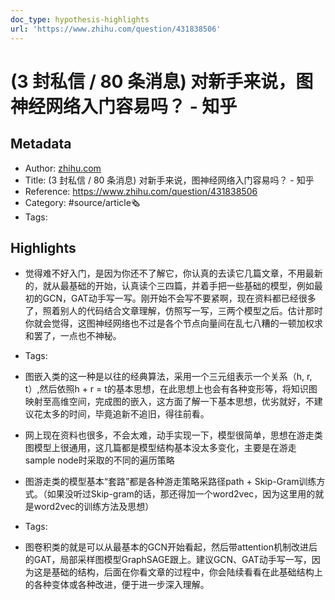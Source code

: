 ```yaml
---
doc_type: hypothesis-highlights
url: 'https://www.zhihu.com/question/431838506'
---
```

# (3 封私信 / 80 条消息) 对新手来说，图神经网络入门容易吗？ - 知乎
## Metadata
- Author: [zhihu.com]()
- Title: (3 封私信 / 80 条消息) 对新手来说，图神经网络入门容易吗？ - 知乎
- Reference: https://www.zhihu.com/question/431838506
- Category: #source/article🗞
- Tags:
## Highlights
- 觉得难不好入门，是因为你还不了解它，你认真的去读它几篇文章，不用最新的，就从最基础的开始，认真读个三四篇，并着手把一些基础的模型，例如最初的GCN，GAT动手写一写。刚开始不会写不要紧啊，现在资料都已经很多了，照着别人的代码结合文章理解，仿照写一写，三两个模型之后。估计那时你就会觉得，这图神经网络也不过是各个节点向量间在乱七八糟的一顿加权求和罢了，一点也不神秘。


- Tags:

- 图嵌入类的这一种是以往的经典算法，采用一个三元组表示一个关系（h, r, t）,然后依照h + r = t的基本思想，在此思想上也会有各种变形等，将知识图映射至高维空间，完成图的嵌入，这方面了解一下基本思想，优劣就好，不建议花太多的时间，毕竟追新不追旧，得往前看。

- 网上现在资料也很多，不会太难，动手实现一下，模型很简单，思想在游走类图模型上很通用，这几篇都是模型结构基本没太多变化，主要是在游走sample node时采取的不同的遍历策略

- 图游走类的模型基本“套路”都是各种游走策略采路径path + Skip-Gram训练方式。（如果没听过Skip-gram的话，那还得加一个word2vec，因为这里用的就是word2vec的训练方法及思想）


- Tags:

- 图卷积类的就是可以从最基本的GCN开始看起，然后带attention机制改进后的GAT，局部采样图模型GraphSAGE跟上。建议GCN、GAT动手写一写，因为这是基础的结构，后面在你看文章的过程中，你会陆续看看在此基础结构上的各种变体或各种改进，便于进一步深入理解。

